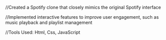 //Created a Spotify clone that closely mimics the original Spotify interface

//Implemented interactive features to improve user engagement, such as music playback and playlist management

//Tools Used: Html, Css, JavaScript
